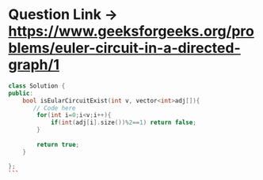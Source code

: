 # Question Link -> https://www.geeksforgeeks.org/problems/euler-circuit-in-a-directed-graph/1

````cpp
class Solution {
public:
	bool isEularCircuitExist(int v, vector<int>adj[]){
	   // Code here
	    for(int i=0;i<v;i++){
	        if(int(adj[i].size())%2==1) return false;
	    }
	    
	    return true;
	}

};
```
